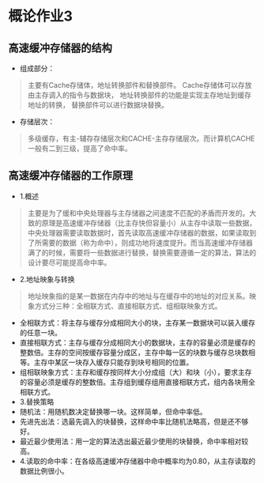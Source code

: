 # 概论作业3

## 高速缓冲存储器的结构
- 组成部分：
> 主要有Cache存储体，地址转换部件和替换部件。
Cache存储体可以存放由主存调入的指令与数据块，
地址转换部件的功能是实现主存地址到缓存地址的转换，
替换部件可以进行数据块替换。
- 存储层次：
> 多级缓存，有主-辅存存储层次和CACHE-主存存储层次。而计算机CACHE一般有二到三级，提高了命中率。

## 高速缓冲存储器的工作原理
- 1.概述
> 主要是为了缓和中央处理器与主存储器之间速度不匹配的矛盾而开发的。大致的原理是高速缓冲存储器（比主存快但容量小）从主存中读取一些数据，中央处理器需要读取数据时，首先读取高速缓冲存储器的数据，如果读取到了所需要的数据（称为命中），则成功地将速度提升。而当高速缓冲存储器满了的时候，需要将一些数据进行替换，替换需要遵循一定的算法，算法的设计要尽可能提高命中率。
- 2.地址映象与转换
> 地址映象指的是某一数据在内存中的地址与在缓存中的地址的对应关系。映象方式分三种：全相联方式、直接相联方式、组相联映象方式。
 - 全相联方式：将主存与缓存分成相同大小的块，主存某一数据块可以装入缓存的任意一块。
 - 直接相联方式：主存与缓存分成相同大小的数据块，主存的容量必须是缓存的整数倍。主存的空间按缓存容量分成区，主存中每一区的块数与缓存总块数相等。主存中某区一块存入缓存只能存到块号相同的位置。
 - 组相联映象方式：主存和缓存按同样大小分成组（大）和块（小），要求主存的容量必须是缓存的整数倍。主存组到缓存组用直接相联方式，组内各块用全相联方式。
- 3.替换策略
 - 随机法：用随机数决定替换哪一块。这样简单，但命中率低。
 - 先进先出法：选最先调入的块替换，这样命中率比随机法略高，但是还不够好。
 - 最近最少使用法：用一定的算法选出最近最少使用的块替换，命中率相对较高。
- 4.读取的命中率：在各级高速缓冲存储器中命中概率均为0.80，从主存读取的数据比例很小。
